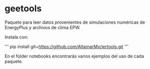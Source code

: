 # geetools

Paquete para leer datos provenientes de simulaciones numéricas de EnergyPlus y archivos de clima
EPW.

Instala con:

'''
pip install git+https://github.com/AltamarMx/iertools.git
'''

En el folder notebooks encontrarás varios ejemplos del uso de cada paquete.
